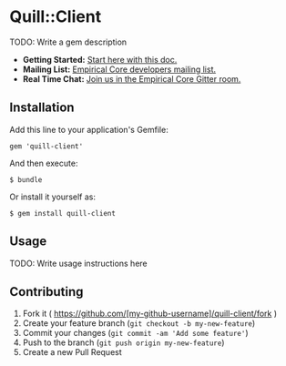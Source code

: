 # Quill::Client

TODO: Write a gem description

- **Getting Started:** [Start here with this doc.](https://github.com/empirical-org/Documentation/tree/master/Getting-Started) 
- **Mailing List:** [Empirical Core developers mailing list.](https://groups.google.com/forum/#!forum/empirical-core)
- **Real Time Chat:** [Join us in the Empirical Core Gitter room.](https://gitter.im/empirical-org)

## Installation

Add this line to your application's Gemfile:

    gem 'quill-client'

And then execute:

    $ bundle

Or install it yourself as:

    $ gem install quill-client

## Usage

TODO: Write usage instructions here

## Contributing

1. Fork it ( https://github.com/[my-github-username]/quill-client/fork )
2. Create your feature branch (`git checkout -b my-new-feature`)
3. Commit your changes (`git commit -am 'Add some feature'`)
4. Push to the branch (`git push origin my-new-feature`)
5. Create a new Pull Request
